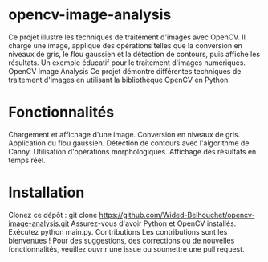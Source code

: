 # opencv-image-analysis
Ce projet illustre les techniques de traitement d'images avec OpenCV. Il charge une image, applique des opérations telles que la conversion en niveaux de gris, le flou gaussien et la détection de contours, puis affiche les résultats. Un exemple éducatif pour le traitement d'images numériques.
OpenCV Image Analysis
Ce projet démontre différentes techniques de traitement d'images en utilisant la bibliothèque OpenCV en Python.

# Fonctionnalités
Chargement et affichage d'une image.
Conversion en niveaux de gris.
Application du flou gaussien.
Détection de contours avec l'algorithme de Canny.
Utilisation d'opérations morphologiques.
Affichage des résultats en temps réel.
# Installation
Clonez ce dépôt : git clone https://github.com/Wided-Belhouchet/opencv-image-analysis.git
Assurez-vous d'avoir Python et OpenCV installés.
Exécutez python main.py.
Contributions
Les contributions sont les bienvenues ! Pour des suggestions, des corrections ou de nouvelles fonctionnalités, veuillez ouvrir une issue ou soumettre une pull request.

